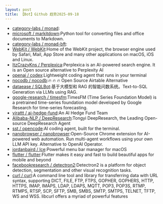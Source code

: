 ```yaml
---
layout: post
title: 【Bot】Github 趋势2025-09-18
---
```


* [category-labs / monad](https://github.com/category-labs/monad):
* [microsoft / markitdown](https://github.com/microsoft/markitdown):Python tool for converting files and office documents to Markdown.
* [category-labs / monad-bft](https://github.com/category-labs/monad-bft):
* [WebKit / WebKit](https://github.com/WebKit/WebKit):Home of the WebKit project, the browser engine used by Safari, Mail, App Store and many other applications on macOS, iOS and Linux.
* [ItzCrazyKns / Perplexica](https://github.com/ItzCrazyKns/Perplexica):Perplexica is an AI-powered search engine. It is an Open source alternative to Perplexity AI
* [openai / codex](https://github.com/openai/codex):Lightweight coding agent that runs in your terminal
* [nocodb / nocodb](https://github.com/nocodb/nocodb):🔥 🔥 🔥 Open Source Airtable Alternative
* [dataease / SQLBot](https://github.com/dataease/SQLBot):基于大模型和 RAG 的智能问数系统。Text-to-SQL Generation via LLMs using RAG.
* [google-research / timesfm](https://github.com/google-research/timesfm):TimesFM (Time Series Foundation Model) is a pretrained time-series foundation model developed by Google Research for time-series forecasting.
* [virattt / ai-hedge-fund](https://github.com/virattt/ai-hedge-fund):An AI Hedge Fund Team
* [Alibaba-NLP / DeepResearch](https://github.com/Alibaba-NLP/DeepResearch):Tongyi DeepResearch, the Leading Open-source DeepResearch Agent
* [sst / opencode](https://github.com/sst/opencode):AI coding agent, built for the terminal.
* [nanobrowser / nanobrowser](https://github.com/nanobrowser/nanobrowser):Open-Source Chrome extension for AI-powered web automation. Run multi-agent workflows using your own LLM API key. Alternative to OpenAI Operator.
* [jordanbaird / Ice](https://github.com/jordanbaird/Ice):Powerful menu bar manager for macOS
* [flutter / flutter](https://github.com/flutter/flutter):Flutter makes it easy and fast to build beautiful apps for mobile and beyond
* [facebookresearch / detectron2](https://github.com/facebookresearch/detectron2):Detectron2 is a platform for object detection, segmentation and other visual recognition tasks.
* [curl / curl](https://github.com/curl/curl):A command line tool and library for transferring data with URL syntax, supporting DICT, FILE, FTP, FTPS, GOPHER, GOPHERS, HTTP, HTTPS, IMAP, IMAPS, LDAP, LDAPS, MQTT, POP3, POP3S, RTMP, RTMPS, RTSP, SCP, SFTP, SMB, SMBS, SMTP, SMTPS, TELNET, TFTP, WS and WSS. libcurl offers a myriad of powerful features
